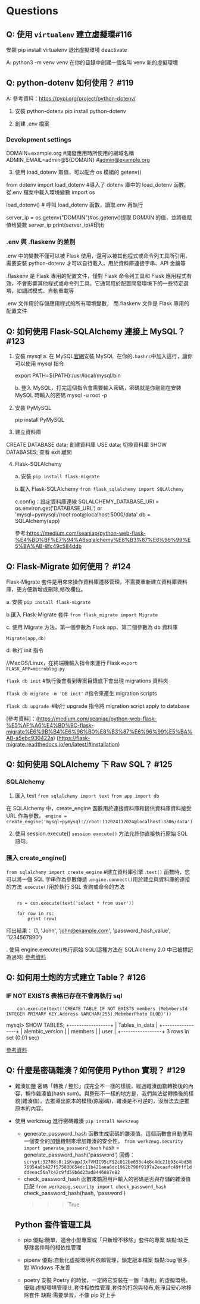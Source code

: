 # Questions

## Q: 使用 `virtualenv` 建立虛擬環#116

安裝 pip install virtualenv
退出虛擬環境 deactivate

A: python3 -m venv venv
在你的目錄中創建一個名叫 venv 新的虛擬環境

## Q: python-dotenv 如何使用？ #119

A:
參考資料：https://pypi.org/project/python-dotenv/

1. 安裝 python-dotenv
   pip install python-dotenv

2. 創建 .env 檔案

### Development settings

DOMAIN=example.org #開發應用時所使用的網域名稱
ADMIN_EMAIL=admin@${DOMAIN} #admin@example.org

3. 使用 load_dotenv 取值，可以配合 os 模組的 getenv()

from dotenv import load_dotenv #導入了 dotenv 庫中的 load_dotenv 函數。從.env 檔案中載入環境變數
import os

load_dotenv() # 呼叫 load_dotenv 函數，讀取.env 再執行

server_ip = os.getenv("DOMAIN")#os.getenv()提取 DOMAIN 的值，並將值赋值给變數 server_ip
print(server_ip)#印出

### .env 與 .flaskenv 的差別

.env 中的變數不僅可以被 Flask 使用，還可以被其他程式或命令列工具所引用，需要安裝 python-dotenv 才可以自行載入，用於資料庫連接字串、API 金鑰等

.flaskenv 是 Flask 專用的配置文件，僅對 Flask 命令列工具和 Flask 應用程式有效，不會影響其他程式或命令列工具。它通常用於配置開發環境下的一些特定選項，如調試模式、自動重載等

.env 文件用於存儲應用程式的所有環境變數，
而.flaskenv 文件是 Flask 專用的配置文件

## Q: 如何使用 Flask-SQLAlchemy 連接上 MySQL？ #123

1.  安裝 mysql
    a. 在 MySQL[官網](https://dev.mysql.com/downloads/mysql/)安裝 MySQL  在你的`.bashrc`中加入這行，讓你可以使用 mysql 指令

    export PATH=${PATH}:/usr/local/mysql/bin

    b. 登入 MySQL，打完這個指令會需要輸入密碼，密碼就是你剛剛在安裝 MySQL 時輸入的密碼
    mysql -u root -p

2.  安裝 PyMySQL

    pip install PyMySQL

3.  建立資料庫

CREATE DATABASE data; 創建資料庫
USE data; 切換資料庫
SHOW DATABASES; 查看
exit 離開

4. Flask-SQLAlchemy

   a. 安裝 `pip install flask-migrate`

   b.載入 Flask-SQLAlchemy
   `from flask_sqlalchemy import SQLAlchemy`

   c.config：設定資料庫連線
   SQLALCHEMY_DATABASE_URI = os.environ.get('DATABASE_URL') or \
    'mysql+pymysql://root:root@localhost:5000/data'
   db = SQLAlchemy(app)

   參考:https://medium.com/seaniap/python-web-flask-%E4%BD%BF%E7%94%A8sqlalchemy%E8%B3%87%E6%96%99%E5%BA%AB-8fc49c584ddb

## Q: Flask-Migrate 如何使用？ #124

Flask-Migrate 套件是用來來操作資料庫遷移管理，不需要重新建立資料庫資料庫，更方便新增或刪除,修改欄位。

a. 安裝 `pip install flask-migrate`

b.匯入 Flask-Migrate 套件
`from flask_migrate import Migrate`

c. 使用 Migrate 方法，第一個參數為 Flask app、第二個參數為 db 資料庫

`Migrate(app,db)`

d. 執行 init 指令

//MacOS/Linux，在終端機輸入指令來運行 Flask
`export FLASK_APP=microblog.py`

`flask db init` #執行後會看到專案目錄底下會出現 migrations 資料夾

`flask db migrate -m 'DB init'` #指令來產生 migration scripts

`flask db upgrade `#執行 upgrade 指令將 migration script apply to database

[參考資料]：(https://medium.com/seaniap/python-web-flask-%E5%AF%A6%E4%BD%9C-flask-migrate%E6%9B%B4%E6%96%B0%E8%B3%87%E6%96%99%E5%BA%AB-a5ebc930422a)
(https://flask-migrate.readthedocs.io/en/latest/#installation)

## Q: 如何使用 SQLAlchemy 下 Raw SQL？ #125

### SQLAlchemy

1.  匯入 text
    `from sqlalchemy import text`
    `from app import db`

在 SQLAlchemy 中，create_engine 函數用於連接資料庫和提供資料庫資料接受 URL 作為參數。
`engine = create_engine('mysql+pymysql://root:112024112024@localhost:3306/data')`

2. 使用 session.execute()
   `session.execute()` 方法允許你直接執行原始 SQL 語句。

### 匯入 create_engine()

`from sqlalchemy import create_engine` #建立資料庫引擎
.`text()` 函數時，您可以將一個 SQL 字串作為參數傳遞
.`engine.connect()`用於建立與資料庫的連接的方法
.`execute()`用於執行 SQL 查詢或命令的方法

```with engine.connect() as con:

    rs = con.execute(text('select * from user'))

    for row in rs:
        print (row)
```

印出結果：
(1, 'John', 'john@example.com', 'password_hash_value', '1234567890')

. 使用 engine.execute()執行原始 SQL(這種方法在 SQLAlchemy 2.0 中已被標記為過時)
[參考資料](https://www.atlassian.com/data/notebook/how-to-execute-raw-sql-in-sqlalchemy)

## Q: 如何用土炮的方式建立 Table？ #126

### IF NOT EXISTS 表格已存在不會再執行 sql

```with engine.connect() as con:
    con.execute(text('CREATE TABLE IF NOT EXISTS members (MebmbersId INTEGER PRIMARY KEY,Address VARCHAR(255),MebmberPhoto BLOB)'))
```

mysql> SHOW TABLES;
+-----------------+
| Tables_in_data |
+-----------------+
| alembic_version |
| members |
| user |
+-----------------+
3 rows in set (0.01 sec)

[參考資料](https://www.atlassian.com/data/notebook/how-to-execute-raw-sql-in-sqlalchemy)

## Q: 什麼是密碼雜湊？如何使用 Python 實現？ #129

- 雜湊加鹽
  密碼「轉換 / 整形」成完全不一樣的樣貌，經過雜湊函數轉換後的內容，稱作雜湊值(hash sum)。與整形不一樣的地方是，我們無法從轉換後的樣貌(雜湊值)，去推導出原本的模樣(原密碼)，雜湊是不可逆的，沒辦法去逆推原本的內容。
- 使用 werkzeug 進行密碼雜湊
  `pip install Werkzeug`

  - generate_password_hash 函數生成密碼的雜湊值。這個函數會自動使用一個安全的加鹽機制來增加雜湊的安全性。
    `from werkzeug.security import generate_password_hash`
    hash = generate_password_hash('password')
    回傳：`scrypt:32768:8:1$KvppJJxfVHIC9ScF$2c012be653c4e8c4dc21b93c4bd5876954a8b427f575830654dc11b421aea6dc1962b790f9197a2ecaafc49fff1dddeeac56a7c42c9fd59b6d23ad8446887e82`
  - check_password_hash 函數來驗證用戶輸入的密碼是否與存儲的雜湊值匹配
    `from werkzeug.security import check_password_hash`
    check_password_hash(hash, 'password')
    > > > True

  ## Python 套件管理工具

  - pip
    優點:簡單，適合小型專案或「只新增不移除」套件的專案
    缺點:缺乏移除套件時的相依性管理

  - pipenv
    優點:自動化虛擬環境和依賴管理，鎖定版本檔案
    缺點:bug 很多，對 Windows 不友善

  - poetry
    安裝 Poetry 的時候，一定將它安裝在一個「專用」的虛擬環境。
    優點:虛擬環境管理ㄝ,套件相依性管理,套件的打包與發布,乾淨且安心地移除套件
    缺點:需要學習，不像 pip 好上手
